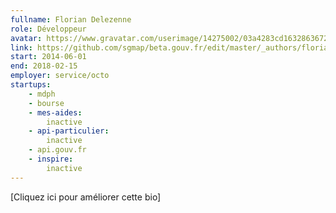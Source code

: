 ```yaml
---
fullname: Florian Delezenne
role: Développeur
avatar: https://www.gravatar.com/userimage/14275002/03a4283cd1632863672a3e249abdb8cb.png?size=512
link: https://github.com/sgmap/beta.gouv.fr/edit/master/_authors/florian.delezenne.md
start: 2014-06-01
end: 2018-02-15
employer: service/octo
startups:
    - mdph
    - bourse
    - mes-aides:
        inactive
    - api-particulier:
        inactive
    - api.gouv.fr
    - inspire:
        inactive
---
```


[Cliquez ici pour améliorer cette bio]
